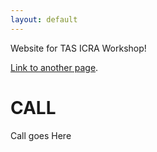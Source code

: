 ```yaml
---
layout: default
---
```


Website for TAS ICRA Workshop!

[Link to another page](./another-page.html).


# CALL

Call goes Here
